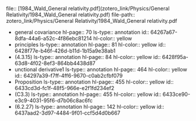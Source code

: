 file:: [1984_Wald_General relativity.pdf](zotero_link/Physics/General Relativity/1984_Wald_General relativity.pdf)
file-path:: zotero_link/Physics/General Relativity/1984_Wald_General relativity.pdf

- general covariance
  hl-page:: 70
  ls-type:: annotation
  id:: 64267a67-8dfa-44a6-a52c-4f86ebc81214
  hl-color:: yellow
- principles
  ls-type:: annotation
  hl-page:: 81
  hl-color:: yellow
  id:: 6428f77e-b46f-426d-b11d-1b15a9e38ab1
- (4.3.15)
  ls-type:: annotation
  hl-page:: 84
  hl-color:: yellow
  id:: 6428f95a-63d8-4f02-8ef3-864bb4438d87
- unctional derivative1
  ls-type:: annotation
  hl-page:: 464
  hl-color:: yellow
  id:: 64297a39-f7ff-4ff6-9670-c0ab2cfbf079
- Proposition
  ls-type:: annotation
  hl-page:: 455
  hl-color:: yellow
  id:: 6433cd3d-fc1f-48f5-966e-e2f1fd234ef2
- (C3.3)
  ls-type:: annotation
  hl-page:: 455
  hl-color:: yellow
  id:: 6433ce90-e3c9-4031-95f6-d7b06c8ac6fc
- (6.2.27)
  ls-type:: annotation
  hl-page:: 142
  hl-color:: yellow
  id:: 6437aad2-3d97-4484-9f01-ccf5d4d0b667